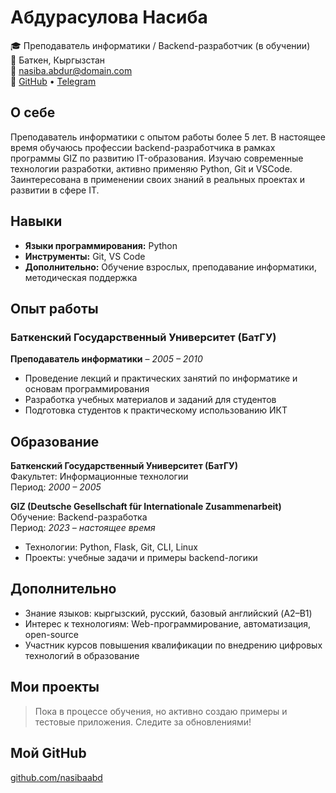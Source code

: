 # Абдурасулова Насиба  
🎓 Преподаватель информатики / Backend-разработчик (в обучении)  
📍 Баткен, Кыргызстан  
📧 nasiba.abdur@domain.com  
🔗 [GitHub](https://github.com/nasibaabd) • [Telegram](https://t.me/nasiba_abd)

## О себе
Преподаватель информатики с опытом работы более 5 лет. В настоящее время обучаюсь профессии backend-разработчика в рамках программы GIZ по развитию IT-образования. Изучаю современные технологии разработки, активно применяю Python, Git и VSCode. Заинтересована в применении своих знаний в реальных проектах и развитии в сфере IT.

## Навыки
- **Языки программирования:** Python
- **Инструменты:** Git, VS Code
- **Дополнительно:** Обучение взрослых, преподавание информатики, методическая поддержка

## Опыт работы

### Баткенский Государственный Университет (БатГУ)  
**Преподаватель информатики** – *2005 – 2010*  
- Проведение лекций и практических занятий по информатике и основам программирования  
- Разработка учебных материалов и заданий для студентов  
- Подготовка студентов к практическому использованию ИКТ

## Образование

**Баткенский Государственный Университет (БатГУ)**  
Факультет: Информационные технологии  
Период: *2000 – 2005*

**GIZ (Deutsche Gesellschaft für Internationale Zusammenarbeit)**  
Обучение: Backend-разработка  
Период: *2023 – настоящее время*  
- Технологии: Python, Flask, Git, CLI, Linux  
- Проекты: учебные задачи и примеры backend-логики

## Дополнительно
- Знание языков: кыргызский, русский, базовый английский (A2–B1)
- Интерес к технологиям: Web-программирование, автоматизация, open-source
- Участник курсов повышения квалификации по внедрению цифровых технологий в образование

## Мои проекты
> Пока в процессе обучения, но активно создаю примеры и тестовые приложения. Следите за обновлениями!

## Мой GitHub
[github.com/nasibaabd](https://github.com/nasibaabd)
